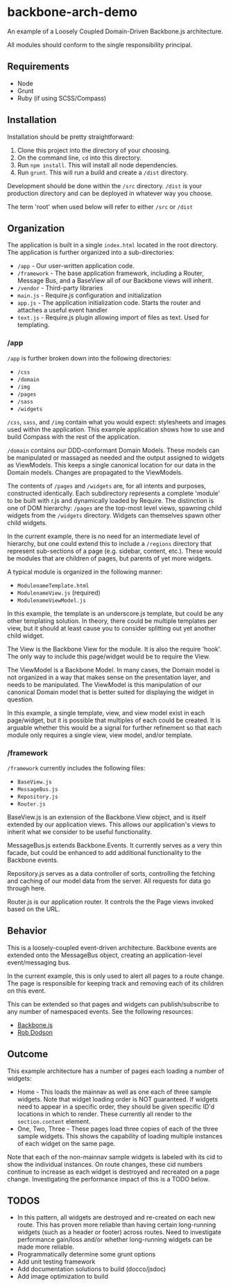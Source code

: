 # backbone-arch-demo

An example of a Loosely Coupled Domain-Driven Backbone.js architecture.

All modules should conform to the single responsibility principal.

## Requirements

* Node
* Grunt
* Ruby (if using SCSS/Compass)

## Installation

Installation should be pretty straightforward:

1. Clone this project into the directory of your choosing.
2. On the command line, `cd` into this directory.
3. Run `npm install`. This will install all node dependencies.
4. Run `grunt`. This will run a build and create a `/dist` directory.

Development should be done within the `/src` directory. `/dist` is your production directory and can be deployed in whatever way you choose.

The term 'root' when used below will refer to either `/src` or `/dist`

## Organization
The application is built in a single `index.html` located in the root directory. The application is further organized into a sub-directories:

* `/app` - Our user-written application code.
* `/framework` - The base application framework, including a Router, Message Bus, and a BaseView all of our Backbone views will inherit.
* `/vendor` - Third-party libraries
* `main.js` - Require.js configuration and initialization
* `app.js` - The application initialization code. Starts the router and attaches a useful event handler
* `text.js` - Require.js plugin allowing import of files as text. Used for templating.

### /app
`/app` is further broken down into the following directories:

* `/css`
* `/domain`
* `/img`
* `/pages`
* `/sass`
* `/widgets`

`/css`, `sass`, and `/img` contain what you would expect: stylesheets and images used within the application. This example application shows how to use and build Compass with the rest of the application.

`/domain` contains our DDD-conformant Domain Models. These models can be manipulated or massaged as needed and the output assigned to widgets as ViewModels. This keeps a single canonical location for our data in the Domain models. Changes are propagated to the ViewModels.

The contents of `/pages` and `/widgets` are, for all intents and purposes, constructed identically. Each subdirectory represents a complete 'module' to be built with r.js and dynamically loaded by Require. The distinction is one of DOM hierarchy: `/pages` are the top-most level views, spawning child widgets from the `/widgets` directory. Widgets can themselves spawn other child widgets.

In the current example, there is no need for an intermediate level of hierarchy, but one could extend this to include a `/regions` directory that represent sub-sections of a page (e.g. sidebar, content, etc.). These would be modules that are children of pages, but parents of yet more widgets.

A typical module is organized in the following manner:

* `ModulenameTemplate.html`
* `ModulenameView.js` (required)
* `ModulenameViewModel.js`

In this example, the template is an underscore.js template, but could be any other templating solution. In theory, there could be multiple templates per view, but it should at least cause you to consider splitting out yet another child widget.

The View is the Backbone View for the module. It is also the require 'hook'. The only way to include this page/widget would be to require the View.

The ViewModel is a Backbone Model. In many cases, the Domain model is not organized in a way that makes sense on the presentation layer, and needs to be manipulated. The ViewModel is this manipulation of our canonical Domain model that is better suited for displaying the widget in question.

In this example, a single template, view, and view model exist in each page/widget, but it is possible that multiples of each could be created. It is arguable whether this would be a signal for further refinement so that each module only requires a single view, view model, and/or template.

### /framework

`/framework` currently includes the following files:

* `BaseView.js`
* `MessageBus.js`
* `Repository.js`
* `Router.js`

BaseView.js is an extension of the Backbone.View object, and is itself extended by our application views. This allows our application's views to inherit what we consider to be useful functionality.

MessageBus.js extends Backbone.Events. It currently serves as a very thin facade, but could be enhanced to add additional functionality to the Backbone events.

Repository.js serves as a data controller of sorts, controlling the fetching and caching of our model data from the server. All requests for data go through here.

Router.js is our application router. It controls the the Page views invoked based on the URL.

## Behavior
This is a loosely-coupled event-driven architecture. Backbone events are extended onto the MessageBus object, creating an application-level event/messaging bus.

In the current example, this is only used to alert all pages to a route change. The page is responsible for keeping track and removing each of its children on this event.

This can be extended so that pages and widgets can publish/subscribe to any number of namespaced events. See the following resources:

* [Backbone.js](http://backbonejs.org/#Events)
* [Rob Dodson](http://robdodson.me/blog/2012/05/25/backbone-events-framework-communication/)

## Outcome
This example architecture has a number of pages each loading a number of widgets:

* Home - This loads the mainnav as well as one each of three sample widgets. Note that widget loading order is NOT guaranteed. If widgets need to appear in a specific order, they should be given specific ID'd locations in which to render. These currently all render to the `section.content` element.
* One, Two, Three - These pages load three copies of each of the three sample widgets. This shows the capability of loading multiple instances of each widget on the same page.

Note that each of the non-mainnav sample widgets is labeled with its cid to show the individual instances. On route changes, these cid numbers continue to increase as each widget is destroyed and recreated on a page change. Investigating the performance impact of this is a TODO below.

## TODOS
* In this pattern, all widgets are destroyed and re-created on each new route. This has proven more reliable than having certain long-running widgets (such as a header or footer) across routes. Need to investigate performance gain/loss and/or whether long-running widgets can be made more reliable.
* Programmatically determine some grunt options
* Add unit testing framework
* Add documentation solutions to build (docco/jsdoc)
* Add image optimization to build